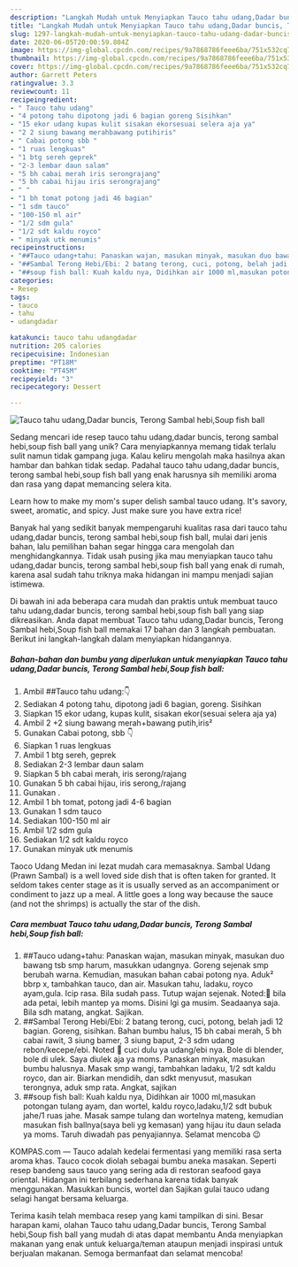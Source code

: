 ```yaml
---
description: "Langkah Mudah untuk Menyiapkan Tauco tahu udang,Dadar buncis, Terong Sambal hebi,Soup fish ball yang Bisa Manjain Lidah"
title: "Langkah Mudah untuk Menyiapkan Tauco tahu udang,Dadar buncis, Terong Sambal hebi,Soup fish ball yang Bisa Manjain Lidah"
slug: 1297-langkah-mudah-untuk-menyiapkan-tauco-tahu-udang-dadar-buncis-terong-sambal-hebi-soup-fish-ball-yang-bisa-manjain-lidah
date: 2020-06-05T20:00:59.804Z
image: https://img-global.cpcdn.com/recipes/9a7868786feee6ba/751x532cq70/tauco-tahu-udangdadar-buncis-terong-sambal-hebisoup-fish-ball-foto-resep-utama.jpg
thumbnail: https://img-global.cpcdn.com/recipes/9a7868786feee6ba/751x532cq70/tauco-tahu-udangdadar-buncis-terong-sambal-hebisoup-fish-ball-foto-resep-utama.jpg
cover: https://img-global.cpcdn.com/recipes/9a7868786feee6ba/751x532cq70/tauco-tahu-udangdadar-buncis-terong-sambal-hebisoup-fish-ball-foto-resep-utama.jpg
author: Garrett Peters
ratingvalue: 3.3
reviewcount: 11
recipeingredient:
- " Tauco tahu udang"
- "4 potong tahu dipotong jadi 6 bagian goreng Sisihkan"
- "15 ekor udang kupas kulit sisakan ekorsesuai selera aja ya"
- "2 2 siung bawang merahbawang putihiris"
- " Cabai potong sbb "
- "1 ruas lengkuas"
- "1 btg sereh geprek"
- "2-3 lembar daun salam"
- "5 bh cabai merah iris serongrajang"
- "5 bh cabai hijau iris serongrajang"
- " "
- "1 bh tomat potong jadi 46 bagian"
- "1 sdm tauco"
- "100-150 ml air"
- "1/2 sdm gula"
- "1/2 sdt kaldu royco"
- " minyak utk menumis"
recipeinstructions:
- "##Tauco udang+tahu: Panaskan wajan, masukan minyak, masukan duo bawang tsb smp harum, masukkan udangnya. Goreng sejenak smp berubah warna. Kemudian, masukan bahan cabai potong nya. Aduk² bbrp x, tambahkan tauco, dan air. Masukan tahu, ladaku, royco ayam,gula. Icip rasa. Bila sudah pass. Tutup wajan sejenak. Noted:📌 bila ada petai, lebih mantep ya moms. Disini lgi ga musim. Seadaanya saja. Bila sdh matang, angkat. Sajikan."
- "##Sambal Terong Hebi/Ebi: 2 batang terong, cuci, potong, belah jadi 12 bagian. Goreng, sisihkan. Bahan bumbu halus, 15 bh cabai merah, 5 bh cabai rawit, 3 siung bamer, 3 siung baput, 2-3 sdm udang rebon/kecepe/ebi. Noted 📌 cuci dulu ya udang/ebi nya. Bole di blender, bole di ulek. Saya diulek aja ya moms. Panaskan minyak, masukan bumbu halusnya. Masak smp wangi, tambahkan ladaku, 1/2 sdt kaldu royco, dan air. Biarkan mendidih, dan sdkt menyusut, masukan terongnya, aduk smp rata. Angkat, sajikan"
- "##soup fish ball: Kuah kaldu nya, Didihkan air 1000 ml,masukan potongan tulang ayam, dan wortel, kaldu royco,ladaku,1/2 sdt bubuk jahe/1 ruas jahe. Masak sampe tulang dan wortelnya mateng, kemudian masukan fish ballnya(saya beli yg kemasan) yang hijau itu daun selada ya moms. Taruh diwadah pas penyajiannya. Selamat mencoba 😉"
categories:
- Resep
tags:
- tauco
- tahu
- udangdadar

katakunci: tauco tahu udangdadar 
nutrition: 205 calories
recipecuisine: Indonesian
preptime: "PT18M"
cooktime: "PT45M"
recipeyield: "3"
recipecategory: Dessert

---
```



![Tauco tahu udang,Dadar buncis, Terong Sambal hebi,Soup fish ball](https://img-global.cpcdn.com/recipes/9a7868786feee6ba/751x532cq70/tauco-tahu-udangdadar-buncis-terong-sambal-hebisoup-fish-ball-foto-resep-utama.jpg)

Sedang mencari ide resep tauco tahu udang,dadar buncis, terong sambal hebi,soup fish ball yang unik? Cara menyiapkannya memang tidak terlalu sulit namun tidak gampang juga. Kalau keliru mengolah maka hasilnya akan hambar dan bahkan tidak sedap. Padahal tauco tahu udang,dadar buncis, terong sambal hebi,soup fish ball yang enak harusnya sih memiliki aroma dan rasa yang dapat memancing selera kita.

Learn how to make my mom&#39;s super delish sambal tauco udang. It&#39;s savory, sweet, aromatic, and spicy. Just make sure you have extra rice!

Banyak hal yang sedikit banyak mempengaruhi kualitas rasa dari tauco tahu udang,dadar buncis, terong sambal hebi,soup fish ball, mulai dari jenis bahan, lalu pemilihan bahan segar hingga cara mengolah dan menghidangkannya. Tidak usah pusing jika mau menyiapkan tauco tahu udang,dadar buncis, terong sambal hebi,soup fish ball yang enak di rumah, karena asal sudah tahu triknya maka hidangan ini mampu menjadi sajian istimewa.


Di bawah ini ada beberapa cara mudah dan praktis untuk membuat tauco tahu udang,dadar buncis, terong sambal hebi,soup fish ball yang siap dikreasikan. Anda dapat membuat Tauco tahu udang,Dadar buncis, Terong Sambal hebi,Soup fish ball memakai 17 bahan dan 3 langkah pembuatan. Berikut ini langkah-langkah dalam menyiapkan hidangannya.

<!--inarticleads1-->

##### Bahan-bahan dan bumbu yang diperlukan untuk menyiapkan Tauco tahu udang,Dadar buncis, Terong Sambal hebi,Soup fish ball:

1. Ambil  ##Tauco tahu udang:👇
1. Sediakan 4 potong tahu, dipotong jadi 6 bagian, goreng. Sisihkan
1. Siapkan 15 ekor udang, kupas kulit, sisakan ekor(sesuai selera aja ya)
1. Ambil 2 +2 siung bawang merah+bawang putih,iris²
1. Gunakan  Cabai potong, sbb 👇
1. Siapkan 1 ruas lengkuas
1. Ambil 1 btg sereh, geprek
1. Sediakan 2-3 lembar daun salam
1. Siapkan 5 bh cabai merah, iris serong/rajang
1. Gunakan 5 bh cabai hijau, iris serong,/rajang
1. Gunakan  .
1. Ambil 1 bh tomat, potong jadi 4-6 bagian
1. Gunakan 1 sdm tauco
1. Sediakan 100-150 ml air
1. Ambil 1/2 sdm gula
1. Sediakan 1/2 sdt kaldu royco
1. Gunakan  minyak utk menumis


Taoco Udang Medan ini lezat mudah cara memasaknya. Sambal Udang (Prawn Sambal) is a well loved side dish that is often taken for granted. It seldom takes center stage as it is usually served as an accompaniment or condiment to jazz up a meal. A little goes a long way because the sauce (and not the shrimps) is actually the star of the dish. 

<!--inarticleads2-->

##### Cara membuat Tauco tahu udang,Dadar buncis, Terong Sambal hebi,Soup fish ball:

1. ##Tauco udang+tahu: Panaskan wajan, masukan minyak, masukan duo bawang tsb smp harum, masukkan udangnya. Goreng sejenak smp berubah warna. Kemudian, masukan bahan cabai potong nya. Aduk² bbrp x, tambahkan tauco, dan air. Masukan tahu, ladaku, royco ayam,gula. Icip rasa. Bila sudah pass. Tutup wajan sejenak. Noted:📌 bila ada petai, lebih mantep ya moms. Disini lgi ga musim. Seadaanya saja. Bila sdh matang, angkat. Sajikan.
1. ##Sambal Terong Hebi/Ebi: 2 batang terong, cuci, potong, belah jadi 12 bagian. Goreng, sisihkan. Bahan bumbu halus, 15 bh cabai merah, 5 bh cabai rawit, 3 siung bamer, 3 siung baput, 2-3 sdm udang rebon/kecepe/ebi. Noted 📌 cuci dulu ya udang/ebi nya. Bole di blender, bole di ulek. Saya diulek aja ya moms. Panaskan minyak, masukan bumbu halusnya. Masak smp wangi, tambahkan ladaku, 1/2 sdt kaldu royco, dan air. Biarkan mendidih, dan sdkt menyusut, masukan terongnya, aduk smp rata. Angkat, sajikan
1. ##soup fish ball: Kuah kaldu nya, Didihkan air 1000 ml,masukan potongan tulang ayam, dan wortel, kaldu royco,ladaku,1/2 sdt bubuk jahe/1 ruas jahe. Masak sampe tulang dan wortelnya mateng, kemudian masukan fish ballnya(saya beli yg kemasan) yang hijau itu daun selada ya moms. Taruh diwadah pas penyajiannya. Selamat mencoba 😉


KOMPAS.com — Tauco adalah kedelai fermentasi yang memiliki rasa serta aroma khas. Tauco cocok diolah sebagai bumbu aneka masakan. Seperti resep bandeng saus tauco yang sering ada di restoran seafood gaya oriental. Hidangan ini terbilang sederhana karena tidak banyak menggunakan. Masukkan buncis, wortel dan Sajikan gulai tauco udang selagi hangat bersama keluarga. 

Terima kasih telah membaca resep yang kami tampilkan di sini. Besar harapan kami, olahan Tauco tahu udang,Dadar buncis, Terong Sambal hebi,Soup fish ball yang mudah di atas dapat membantu Anda menyiapkan makanan yang enak untuk keluarga/teman ataupun menjadi inspirasi untuk berjualan makanan. Semoga bermanfaat dan selamat mencoba!
